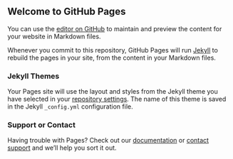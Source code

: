 ## Welcome to GitHub Pages

You can use the [editor on GitHub](https://github.com/RKMGYS/RKMGYS.github.io/edit/master/README.md) to maintain and preview the content for your website in Markdown files.

Whenever you commit to this repository, GitHub Pages will run [Jekyll](https://jekyllrb.com/) to rebuild the pages in your site, from the content in your Markdown files.
























### Jekyll Themes

Your Pages site will use the layout and styles from the Jekyll theme you have selected in your [repository settings](https://github.com/RKMGYS/RKMGYS.github.io/settings). The name of this theme is saved in the Jekyll `_config.yml` configuration file.

### Support or Contact

Having trouble with Pages? Check out our [documentation](https://help.github.com/categories/github-pages-basics/) or [contact support](https://github.com/contact) and we’ll help you sort it out.
